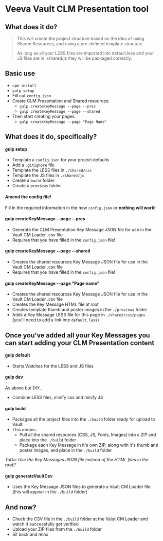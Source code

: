 # Veeva Vault CLM Presentation tool 

## What does it do?  
>This will create the project structure based on the idea of using Shared Resources, and using a pre-defined template structure. 
> 
>As long as all your LESS files are imported into default.less and your JS files are in ./shared/js they will be packaged correctly. 

## Basic use
- `npm install`
- `gulp setup`
- Fill out `config.json`
- Create CLM Presentation and Shared resources: 
  - `gulp createKeyMessage --page --pres`
  - `gulp createKeyMessage --page --shared`
- Then start creating your pages: 
  - `gulp createKeyMessage --page "Page Name"`

## What does it do, specifically? 

#### gulp setup

- Template a `config.json` for your project defaults
- Add a `.gitignore` file
- Template the LESS files in `./shared/css`
- Template the JS files in `./shared/js`
- Create a `build` folder
- Create a `previews` folder

#### Amend the config file!
Fill in the required information in the new `config.json` or **nothing will work!** 

#### gulp createKeyMessage --page --pres
- Generate the CLM Presentation Key Message JSON file for use in the Vault CM Loader .csv file 
- Requires that you have filled in the `config.json` file! 

#### gulp createKeyMessage --page --shared
- Creates the shared resources Key Message JSON file for use in the Vault CM Loader .csv file 
- Requires that you have filled in the `config.json` file!

#### gulp createKeyMessage --page "Page name"
- Creates the shared resources Key Message JSON file for use in the Vault CM Loader .csv file 
- Creates the Key Message HTML file at root 
- Creates template thumb and poster images in the `./previews` folder
- Adds a Key Message LESS file for this page in `./shared/css/pages` (you'll need to add a link into `default.less`)

## Once you've added all your Key Messages you can start adding your CLM Presentation content

#### gulp default
- Starts Watches for the LESS and JS files

#### gulp dev 
As above but DIY.. 
- Combine LESS files, minify css and minify JS

#### gulp build
- Packages all the project files into the `./build` folder ready for upload to Vault
- This means: 
  - Pull all the shared resources (CSS, JS, Fonts, Images) into a ZIP and place into the `./build` folder
  - Package each Key Message in it's own ZIP, along with it's thumb and poster images, and place in the `./build` folder
  
*ToDo: Use the Key Messages JSON file instead of the HTML files in the root!!* 

#### gulp generateVaultCsv
- Uses the Key Message JSON files to generate a Vault CM Loader file (this will appear in the `./build` folder)

## And now? 
- Chuck the CSV file in the `./build` folder at the Valut CM Loader and watch it successfully get verified
- Upload your ZIP files from the `./build` folder 
- Sit back and relax 
